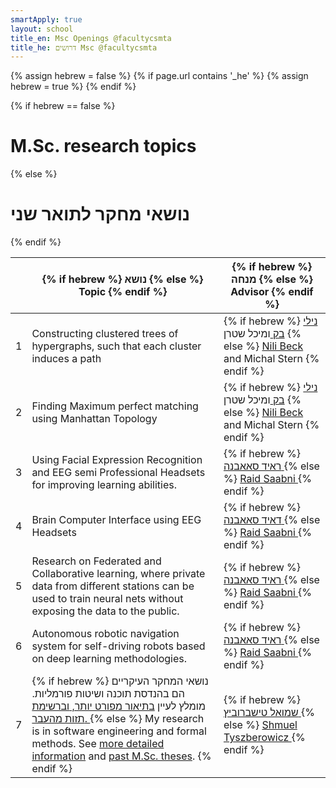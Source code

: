 ```yaml
---
smartApply: true
layout: school
title_en: Msc Openings @facultycsmta
title_he: דרושים Msc @facultycsmta
---
```

{% assign hebrew = false %}
{% if page.url contains '_he' %}
	{% assign hebrew = true %}
{% endif %}

{% if hebrew == false %}
<h1>M.Sc. research topics</h1>
{% else %}
<h1>נושאי מחקר לתואר שני</h1>
{% endif %}

<table>
<thead>
<tr>
<th>
</th>


<th style="text-align: center;">
{% if hebrew %}
נושא
{% else %}
Topic
{% endif %}
</th>

<th>
{% if hebrew %}
מנחה
{% else %}
Advisor
{% endif %}
</th>

</tr>
</thead>

<tbody>
<tr>
<td>
1
</td>

<td dir="ltr">
Constructing clustered trees of hypergraphs, such that each cluster induces a path
</td>

<td>
{% if hebrew %}
<a href="/staff/Nili/mePublished_frml_he.html">
נילי בק 
</a>
ומיכל שטרן
{% else %}
<a href="/staff/Nili/mePublished_frml_en.html">
Nili Beck 
</a>
and Michal Stern
{% endif %}
</td>
</tr>

<tr>

<td>
2
</td>

<td dir="ltr">
Finding Maximum perfect matching using Manhattan Topology
</td>

<td>
{% if hebrew %}
<a href="/staff/Nili/mePublished_frml_he.html">
נילי בק 
</a>
ומיכל שטרן
{% else %}
<a href="/staff/Nili/mePublished_frml_en.html">
Nili Beck 
</a>
and Michal Stern
{% endif %}
</td>

</tr>


<tr>
<td>
3
</td>
<td dir="ltr">
 Using Facial Expression Recognition and EEG semi Professional Headsets for improving learning abilities.
</td>
<td>
{% if hebrew %}
<a href="staff/Raid/mePublished_frml_he.html">
ראיד סאאבנה
</a>
{% else %}
<a href="staff/Raid/mePublished_frml_en.html">
Raid Saabni
</a>
{% endif %}
</td>
</tr>


<tr>

<td>
4
</td>

<td dir="ltr">
	Brain Computer Interface using EEG Headsets
</td>

<td>
{% if hebrew %}
<a href="staff/Raid/mePublished_frml_he.html">
דאיד סאאבנה
</a>
{% else %}
<a href="staff/Raid/mePublished_frml_en.html">
Raid Saabni
</a>
{% endif %}
</td>

</tr>


<tr>

<td>
5
</td>

<td dir="ltr">
 Research on Federated and Collaborative learning, where private data from different stations can be used to train neural nets without exposing the data to the public.
</td>

<td>
{% if hebrew %}
<a href="staff/Raid/mePublished_frml_he.html">
ראיד סאאבנה
</a>
{% else %}
<a href="staff/Raid/mePublished_frml_en.html">
Raid Saabni
</a>
{% endif %}
</td>
</tr>


<tr>

<td>
6
</td>

<td dir="ltr">
 Autonomous robotic navigation system for self-driving robots based on deep learning methodologies. 
</td>

<td>
{% if hebrew %}
<a href="staff/Raid/mePublished_frml_he.html">
ראיד סאאבנה
</a>
{% else %}
<a href="staff/Raid/mePublished_frml_en.html">
Raid Saabni
</a>
{% endif %}
</td>

</tr>

<tr>

<td>
7
</td>

<td>
{% if hebrew %}
נושאי המחקר העיקריים הם בהנדסת תוכנה ושיטות פורמליות.
מומלץ לעיין 
<a href="/staff/Tysh/meOpenings_he.html">
בתיאור מפורט יותר,
</a>
<a href="/staff/Tysh/meGrad_he.html">
וברשימת תזות מהעבר.
</a>
{% else %}
My research is in software engineering and formal methods.
See <a href="/staff/Tysh/meOpenings_en.html">more detailed information</a> and 
	<a href="/staff/Tysh/meGrad_en.html">past M.Sc. theses</a>.
{% endif %}
</td>

<td>
{% if hebrew %}
<a href="/staff/Tysh/mePublished_frml_he.html">
שמואל טישברוביץ
</a>
{% else %}
<a href="/staff/Tysh/mePublished_frml_en.html">
Shmuel Tyszberowicz
</a>
{% endif %}
</td>

</tr>

</tbody>
</table>
